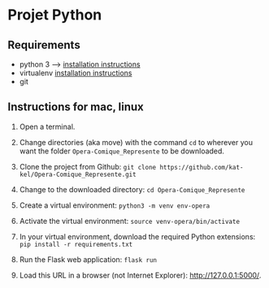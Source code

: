 # Projet Python

## Requirements
* python 3 --> [installation instructions](https://realpython.com/installing-python/)
* virtualenv [installation instructions](https://packaging.python.org/en/latest/guides/installing-using-pip-and-virtual-environments/)
* git

## Instructions for mac, linux

1. Open a terminal.

2. Change directories (aka move) with the command `cd` to wherever you want the folder `Opera-Comique_Represente` to be downloaded. 

3. Clone the project from Github: ```git clone https://github.com/kat-kel/Opera-Comique_Represente.git```

4. Change to the downloaded directory: ```cd Opera-Comique_Represente```

5. Create a virtual environment: ```python3 -m venv env-opera```

6. Activate the virtual environment: ```source venv-opera/bin/activate```

7. In your virtual environment, download the required Python extensions: ```pip install -r requirements.txt```

8. Run the Flask web application: ```flask run```

9. Load this URL in a browser (not Internet Explorer): http://127.0.0.1:5000/.